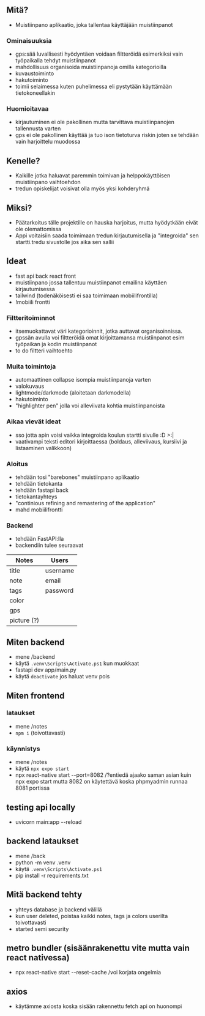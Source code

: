 ## Mitä?
- Muistiinpano aplikaatio, joka tallentaa käyttäjään muistiinpanot

### Ominaisuuksia
- gps:sää luvallisesti hyödyntäen voidaan filtteröidä esimerkiksi vain työpaikalla tehdyt muistiinpanot
- mahdollisuus organisoida muistiinpanoja omilla kategorioilla
- kuvaustoiminto
- hakutoiminto
- toimii selaimessa kuten puhelimessa eli pystytään käyttämään tietokoneellakin

### Huomioitavaa
- kirjautuminen ei ole pakollinen mutta tarvittava muistiinpanojen tallennusta varten
- gps ei ole pakollinen käyttää ja tuo ison tietoturva riskin joten se tehdään vain harjoittelu muodossa

## Kenelle?
- Kaikille jotka haluavat paremmin toimivan ja helppokäyttöisen muistiinpano vaihtoehdon
- tredun opiskelijat voisivat olla myös yksi kohderyhmä

## Miksi?
- Päätarkoitus tälle projektille on hauska harjoitus, mutta hyödytkään eivät ole olemattomissa
- Appi voitaisiin saada toimimaan tredun kirjautumisella ja "integroida" sen startti.tredu sivustolle jos aika sen sallii


## Ideat
- fast api back react front
- muistiinpano jossa tallentuu muistiinpanot emailina käyttäen kirjautumisessa
- tailwind (todenäköisesti ei saa toimimaan mobiilifrontilla)
- !mobiili frontti

### Filtteritoiminnot
- itsemuokattavat väri kategorioinnit, jotka auttavat organisoinnissa.
- gpssän avulla voi filtteröidä omat kirjoittamansa muistiinpanot esim työpaikan ja kodin muistiinpanot
- to do filtteri vaihtoehto

### Muita toimintoja
- automaattinen collapse isompia muistiinpanoja varten
- valokuvaus
- lightmode/darkmode (aloitetaan darkmodella)
- hakutoiminto
- "highlighter pen" jolla voi alleviivata kohtia muistiinpanoista

### Aikaa vievät ideat
- sso jotta apin voisi vaikka integroida koulun startti sivulle :D  >:|
- vaativampi teksti editori kirjoittaessa (boldaus, alleviivaus, kursiivi ja listaaminen valikkoon)

### Aloitus
- tehdään tosi "barebones" muistiinpano aplikaatio
- tehdään tietokanta
- tehdään fastapi back 
- tietokantayhteys
- "continious refining and remastering of the application"
- mahd mobiilifrontti

### Backend
- tehdään FastAPI:lla
- backendiin tulee seuraavat

| Notes | Users |
| ----------- | ----------- |
| title | username |
| note | email |
| tags | password |
| color |
| gps |
| picture (?) |

## Miten backend
- mene /backend
- käytä `.venv\Scripts\Activate.ps1` kun muokkaat
- fastapi dev app/main.py
- käytä `deactivate` jos haluat venv pois

## Miten frontend
### lataukset
- mene /notes 
- `npm i` (toivottavasti)

### käynnistys
- mene /notes 
- käytä `npx expo start`
- npx react-native start --port=8082 /?entiedä ajaako saman asian kuin npx expo start mutta 8082 on käytettävä koska phpmyadmin runnaa 8081 portissa

## testing api locally
- uvicorn main:app --reload

## backend lataukset
- mene /back
- python -m venv .venv
- käytä `.venv\Scripts\Activate.ps1`
- pip install -r requirements.txt

## Mitä backend tehty
- yhteys database ja backend välillä
- kun user deleted, poistaa kaikki notes, tags ja colors userilta toivottavasti
- started semi security

## metro bundler (sisäänrakenettu vite mutta vain react nativessa) 
- npx react-native start --reset-cache /voi korjata ongelmia

## axios
- käytämme axiosta koska sisään rakennettu fetch api on huonompi